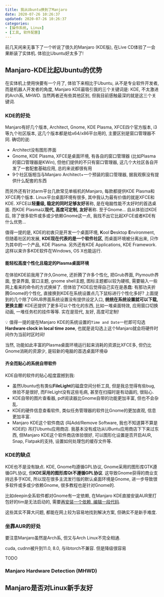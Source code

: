 ```yaml
---
title: 我从Ubuntu换到了Manjaro
date: 2020-07-26 10:26:37
updated: 2020-07-26 10:26:37
categories:
- [操作系统, Linux]
- [工具, 软件配置]
---
```


前几天闲来无事下了一个听说了很久的Manjaro (KDE版), 在Live CD体验了一会果断装了实体机. 体验比Ubuntu好太多了!

<!-- More -->

## Manjaro-KDE比起Ubuntu的优势

在实体机上使用快要有一个月了, 体验下来相比于Ubuntu, 从不是专业软件开发者, 而是机器人开发者的角度, Manjaro KDE最吸引我的三个关键词是: KDE, 不太激进的Arch系, MHWD. 当然两者还有些其他区别, 但我目前感触最深的就是这三个关键词.

### KDE的好处

Manjaro有好几个版本, Architect, Gnome, KDE Plasma, XFCE四个官方版本, i3等九个社区版本, 这几个版本都是给x64/x86平台用的, 主要区别是窗口管理器不同. 确切的说:
- Architect没有图形界面
- Gnome, KDE Plasma, XFCE是桌面环境, 有各自的窗口管理器 (比如Plasma的窗口管理器是KWin), 但他们提供的不只有窗口管理器, 这几个大社区各自开发了一套配套基础应用, 总的来说都很有用
- 9个社区版相当与Manjaro Architect+一个预装的窗口管理器, 据我观察没有提供什么配套的东西

而另外还有针对arm平台几款常见单板机的Manjaro, 每款都提供KDE Plasma和XFCE两个版本. Linux平台桌面环境有很多, 其中我认为最有价值的就是XFCE和KDE. XFCE以**轻量级, 稳定的同时足够友好**著称, 是在电脑性能不太好时的首选桌面. 而KDE Plasma以**现代, 高度可定制, 友好**著称. 至于Gnome... 自从体验过KDE后, 除了很多软件或多或少依赖Gnome这一点, 我找不出它比起XFCE或者KDE有什么优势...

值得一提的是, KDE的初衷只是开发一个桌面环境, **K**ool **D**esktop **E**nvironment, 但随着社区的发展, **KDE现在代表的是一个软件社区**, 而桌面环境被分离出来, 只作为其中的一个产品, KDE Plasma. 另外还有KDE Applications, KDE Framework. 这样以来许多KDE软件在Windows, OS X也能运行.

#### 能轻松高度个性化且稳定的Plasma桌面环境

在体验KDE前我用了许久Gnome, 还折腾了许多个性化, 把Grub界面, Plymouth界面, 登录界面, 窗口主题, gnome shell主题, 图标主题都以较为硬核, 需要输入一些网上看来的命令的方式换掉了. 但体验了KDE后觉得自己实在是愚蠢: 有那功夫折腾Gnome的个性化, 直接换到KDE在系统设置点几下鼠标进行个性化多好? 上面提到的几个除了GRUB界面系统设置没有提供设定入口, **统统在系统设置就可以下载, 更换主题**! KDE还提供了更多可以个性化的东西, 比如一堆桌面特效, 应用窗口切换动画, 一堆任务栏的挂件等等. 实在是现代, 友好, 高度可定制!

💡 值得一提的是在Manjaro KDE的系统设置的`Time and Date`一栏即可勾选**Hardware clock in local time zone**, 也就是说勾选上这个Manjaro就会将硬件时间作为当前时区时间!

当然, 功能如此丰富的Plasma桌面环境运行起来消耗的资源比XFCE多, 但仍比Gnome消耗的资源少, 是较新的电脑的首选桌面环境😆

#### 齐全而贴心的系统自带软件

KDE自带的软件的贴心程度震撼到我:
- 虽然Ubuntu也有类似**FileLight**的磁盘空间分析工具, 但是我总觉得有些bug, 体验不是很好, 而FileLight没有这些毛病, 甚至在扫描时是有动画的, 很贴心.
- KDE自带的图片查看器, pdf阅读器比Gnome自带的功能更加丰富, 但也不会杂乱.
- KDE的硬件信息查看软件, 类似任务管理器的软件比Gnome的更加直观, 信息更加丰富.
- Manjaro KDE这个软件商店 (叫Add/Remove Software, 我也不知道算不算是KDE的) 吊打Ubuntu应用商店. 我基本没有成功从UBuntu应用商店下下来过东西, 但Manjaro KDE这个软件商店体验很好, 可以图形化设置是否开启AUR, Snap, Flatpak的支持, 设置如何处理包的缓存文件等.

### KDE的缺点

KDE也不是没有缺点. KDE, Gnome均遵循GPL协议, Gnome采用的图形库GTK遵循GPL协议, 但**KDE采用的图形库Qt不遵循GPL协议**. 这导致Gnome获得的商业支持远多于KDE, 所以现在很多主流发行版的默认桌面环境是Gnome, 进一步导致很多软件或多或少依赖Gnome, 很多教程也是针对Gnome的.

比如deepin全系软件都对Gnome有一定依赖, 在Manjaro KDE直接安装AUR里打包好的tim是无法启动的, 需要[再安装一个依赖, 编辑一段代码](https://github.com/wszqkzqk/deepin-wine-ubuntu/issues/90#issuecomment-653921540).

这些其实不算大问题, 都能在网上较为容易地找到解决方案, 但确实不是新手难度.

### 坐靠AUR的好处

要注意Manjaro虽然是Arch系, 但又与Arch Linux不完全相通.

cuda, cudnn被升到11.0, 8.0, 与libtorch不兼容. 但是降级很容易

TODO

### Manjaro Hardware Detection (MHWD)

## Manjaro是否对Linux新手友好